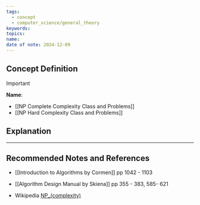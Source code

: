 ```yaml
---
tags:
  - concept
  - computer_science/general_theory
keywords: 
topics: 
name: 
date of note: 2024-12-09
---
```


## Concept Definition

>[!important]
>**Name**: 



- [[NP Complete Complexity Class and Problems]]
- [[NP Hard Complexity Class and Problems]]

## Explanation





-----------
##  Recommended Notes and References


- [[Introduction to Algorithms by Cormen]] pp 1042 - 1103
- [[Algorithm Design Manual by Skiena]] pp 355 - 383, 585- 621

- Wikipedia [NP_(complexity)](https://en.wikipedia.org/wiki/NP_(complexity))